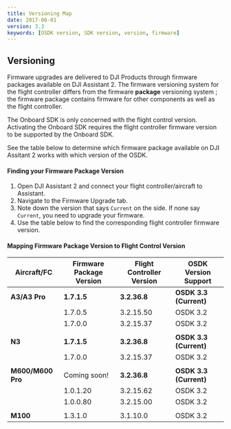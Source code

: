 ```yaml
---
title: Versioning Map
date: 2017-06-01
version: 3.3
keywords: [OSDK version, SDK version, version, firmware]
---
```


## Versioning

Firmware upgrades are delivered to DJI Products through firmware packages available on DJI Assistant 2. The firmware versioning system for the flight controller differs from the firmware **package** versioning system ; the firmware package contains firmware for other components as well as the flight controller.

The Onboard SDK is only concerned with the flight control version. Activating the Onboard SDK requires the flight controller firmware version to be supported by the Onboard SDK.

See the table below to determine which firmware package available on DJI Assitant 2 works with which version of the OSDK.

#### Finding your Firmware Package Version

1. Open DJI Assistant 2 and connect your flight controller/aircraft to Assistant.
2. Navigate to the Firmware Upgrade tab.
3. Note down the version that says `Current` on the side. If none say `Current`, you need to upgrade your firmware.
4. Use the table below to find the corresponding flight controller firmware version.

#### Mapping Firmware Package Version to Flight Control Version

| Aircraft/FC       | Firmware Package Version | Flight Controller Version  | OSDK Version Support      |
|---------------    |--------------------------|----------------------------|----------------------     |
| **A3/A3 Pro**     | **1.7.1.5**              | **3.2.36.8**               | **OSDK 3.3 (Current)**    |
|                   | 1.7.0.5                  | 3.2.15.50                  | OSDK 3.2                  |
|                   | 1.7.0.0                  | 3.2.15.37                  | OSDK 3.2                  |
|                   |                          |                            |                           |
| **N3**            | **1.7.1.5**              | **3.2.36.8**               | **OSDK 3.3 (Current)**    |
|                   | 1.7.0.0                  | 3.2.15.37                  | OSDK 3.2                  |
|                   |                          |                            |                           |
| **M600/M600 Pro** | Coming soon!             | **3.2.36.8**               | **OSDK 3.3 (Current)**    |
|                   | 1.0.1.20                 | 3.2.15.62                  | OSDK 3.2                  |
|                   | 1.0.0.80                 | 3.2.15.00                  | OSDK 3.2                  |
|                   |                          |                            |                           |
| **M100**          | 1.3.1.0                  | 3.1.10.0                   | OSDK 3.2                  |
